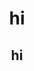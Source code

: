 <!DOCTYPE html>
<html>
<head>
</head>
<body>
  <header>
    <h1>
      hi
    </h1>
    <h2>
      hi
    </h2>
  </header>
</body>
<h1></h1>
